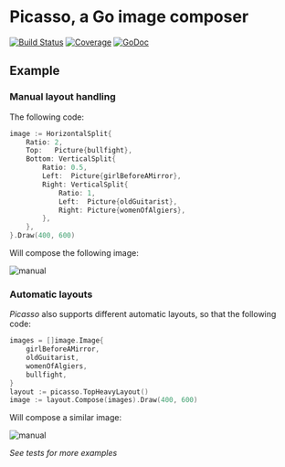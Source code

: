 # Picasso, a Go image composer

[![Build Status](https://travis-ci.org/deiwin/picasso.svg?branch=master)](https://travis-ci.org/deiwin/picasso)
[![Coverage](http://gocover.io/_badge/github.com/deiwin/picasso?0)](http://gocover.io/github.com/deiwin/picasso)
[![GoDoc](https://godoc.org/github.com/deiwin/picasso?status.svg)](https://godoc.org/github.com/deiwin/picasso)

## Example
### Manual layout handling

The following code:

```go
image := HorizontalSplit{
	Ratio: 2,
	Top:   Picture{bullfight},
	Bottom: VerticalSplit{
		Ratio: 0.5,
		Left:  Picture{girlBeforeAMirror},
		Right: VerticalSplit{
			Ratio: 1,
			Left:  Picture{oldGuitarist},
			Right: Picture{womenOfAlgiers},
		},
	},
}.Draw(400, 600)
```

Will compose the following image:

![manual](https://raw.githubusercontent.com/deiwin/picasso/master/test_images/composed.png)

### Automatic layouts

*Picasso* also supports different automatic layouts, so that the following code:

```go
images = []image.Image{
	girlBeforeAMirror,
	oldGuitarist,
	womenOfAlgiers,
	bullfight,
}
layout := picasso.TopHeavyLayout()
image := layout.Compose(images).Draw(400, 600)
```

Will compose a similar image:

![manual](https://raw.githubusercontent.com/deiwin/picasso/master/test_images/top_heavy-4.png)

*See tests for more examples*
